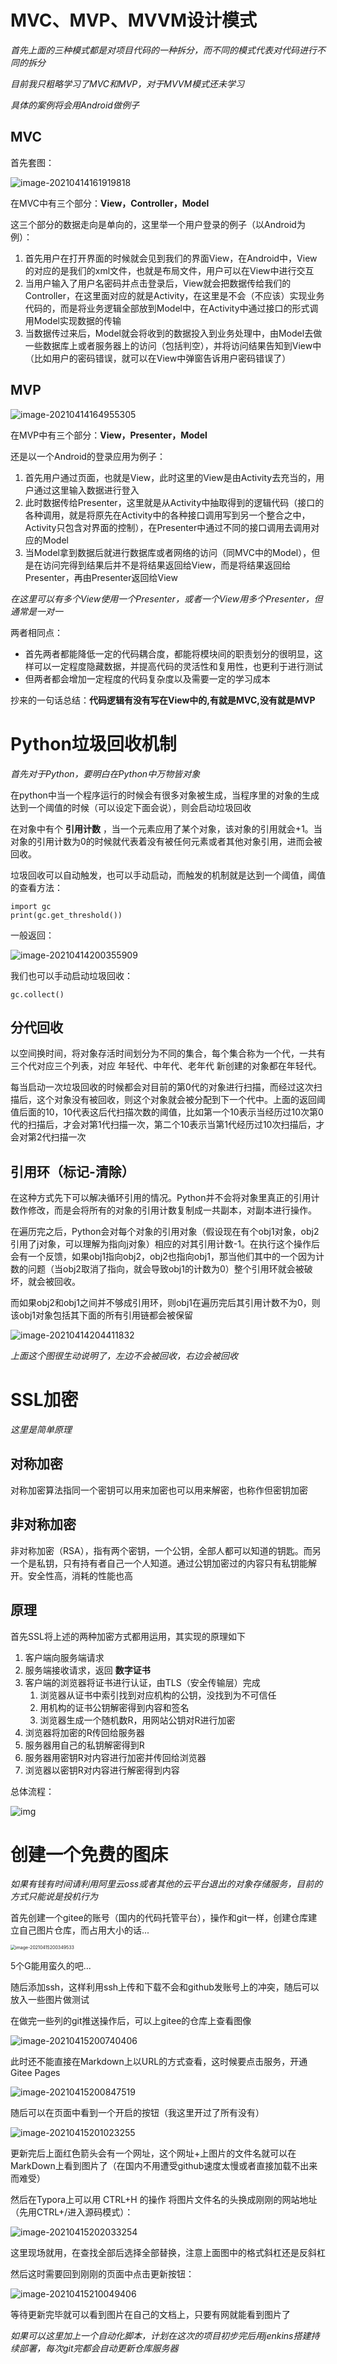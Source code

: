 # MVC、MVP、MVVM设计模式



*首先上面的三种模式都是对项目代码的一种拆分，而不同的模式代表对代码进行不同的拆分*

*目前我只粗略学习了MVC和MVP，对于MVVM模式还未学习*

*具体的案例将会用Android做例子*

## MVC

首先套图：

![image-20210414161919818](http://hehe_thirtyseven.gitee.io/images/image-20210414161919818.png)

在MVC中有三个部分：**View，Controller，Model**

这三个部分的数据走向是单向的，这里举一个用户登录的例子（以Android为例）：

1. 首先用户在打开界面的时候就会见到我们的界面View，在Android中，View的对应的是我们的xml文件，也就是布局文件，用户可以在View中进行交互
2. 当用户输入了用户名密码并点击登录后，View就会把数据传给我们的Controller，在这里面对应的就是Activity，在这里是不会（不应该）实现业务代码的，而是将业务逻辑全部放到Model中，在Activity中通过接口的形式调用Model实现数据的传输
3. 当数据传过来后，Model就会将收到的数据投入到业务处理中，由Model去做一些数据库上或者服务器上的访问（包括判空），并将访问结果告知到View中（比如用户的密码错误，就可以在View中弹窗告诉用户密码错误了）

## MVP

![image-20210414164955305](http://hehe_thirtyseven.gitee.io/images/image-20210414164955305.png)

在MVP中有三个部分：**View，Presenter，Model**

还是以一个Android的登录应用为例子：

1. 首先用户通过页面，也就是View，此时这里的View是由Activity去充当的，用户通过这里输入数据进行登入
2. 此时数据传给Presenter，这里就是从Activity中抽取得到的逻辑代码（接口的各种调用，就是将原先在Activity中的各种接口调用写到另一个整合之中，Activity只包含对界面的控制），在Presenter中通过不同的接口调用去调用对应的Model
3. 当Model拿到数据后就进行数据库或者网络的访问（同MVC中的Model），但是在访问完得到结果后并不是将结果返回给View，而是将结果返回给Presenter，再由Presenter返回给View

*在这里可以有多个View使用一个Presenter，或者一个View用多个Presenter，但通常是一对一*

两者相同点：

- 首先两者都能降低一定的代码耦合度，都能将模块间的职责划分的很明显，这样可以一定程度隐藏数据，并提高代码的灵活性和复用性，也更利于进行测试
- 但两者都会增加一定程度的代码复杂度以及需要一定的学习成本

抄来的一句话总结：**代码逻辑有没有写在View中的,有就是MVC,没有就是MVP**

# Python垃圾回收机制

*首先对于Python，要明白在Python中万物皆对象*

在python中当一个程序运行的时候会有很多对象被生成，当程序里的对象的生成达到一个阈值的时候（可以设定下面会说），则会启动垃圾回收

在对象中有个 **引用计数** ，当一个元素应用了某个对象，该对象的引用就会+1。当对象的引用计数为0的时候就代表着没有被任何元素或者其他对象引用，进而会被回收。

垃圾回收可以自动触发，也可以手动启动，而触发的机制就是达到一个阈值，阈值的查看方法：

```
import gc
print(gc.get_threshold())
```

一般返回：

![image-20210414200355909](http://hehe_thirtyseven.gitee.io/images/image-20210414200355909.png)

我们也可以手动启动垃圾回收：

```
gc.collect()
```

## 分代回收

以空间换时间，将对象存活时间划分为不同的集合，每个集合称为一个代，一共有三个代对应三个列表，对应 年轻代、中年代、老年代 新创建的对象都在年轻代。

每当启动一次垃圾回收的时候都会对目前的第0代的对象进行扫描，而经过这次扫描后，这个对象没有被回收，则这个对象就会被分配到下一个代中。上面的返回阈值后面的10，10代表这后代扫描次数的阈值，比如第一个10表示当经历过10次第0代的扫描后，才会对第1代扫描一次，第二个10表示当第1代经历过10次扫描后，才会对第2代扫描一次

## 引用环（标记-清除）

在这种方式先下可以解决循环引用的情况。Python并不会将对象里真正的引用计数作修改，而是会将所有的对象的引用计数复制成一共副本，对副本进行操作。

在遍历完之后，Python会对每个对象的引用对象（假设现在有个obj1对象，obj2引用了j对象，可以理解为指向j对象）相应的对其引用计数-1。在执行这个操作后会有一个反馈，如果obj1指向obj2，obj2也指向obj1，那当他们其中的一个因为计数的问题（当obj2取消了指向，就会导致obj1的计数为0）整个引用环就会被破坏，就会被回收。

而如果obj2和obj1之间并不够成引用环，则obj1在遍历完后其引用计数不为0，则该obj1对象包括其下面的所有引用链都会被保留

![image-20210414204411832](http://hehe_thirtyseven.gitee.io/images/image-20210414204411832.png)

*上面这个图很生动说明了，左边不会被回收，右边会被回收*

# SSL加密

*这里是简单原理*

## 对称加密

对称加密算法指同一个密钥可以用来加密也可以用来解密，也称作但密钥加密

## 非对称加密

非对称加密（RSA），指有两个密钥，一个公钥，全部人都可以知道的钥匙。而另一个是私钥，只有持有者自己一个人知道。通过公钥加密过的内容只有私钥能解开。安全性高，消耗的性能也高

## 原理

首先SSL将上述的两种加密方式都用运用，其实现的原理如下

1. 客户端向服务端请求
2. 服务端接收请求，返回 **数字证书**
3. 客户端的浏览器将证书进行认证，由TLS（安全传输层）完成
   1. 浏览器从证书中索引找到对应机构的公钥，没找到为不可信任
   2. 用机构的证书公钥解密得到内容和签名
   3. 浏览器生成一个随机数R，用网站公钥对R进行加密
4. 浏览器将加密的R传回给服务器
5. 服务器用自己的私钥解密得到R
6. 服务器用密钥R对内容进行加密并传回给浏览器
7. 浏览器以密钥R对内容进行解密得到内容

总体流程：

![img](http://hehe_thirtyseven.gitee.io/images/1395105-20200526213357731-2033948230.jpg)

# 创建一个免费的图床

*如果有钱有时间请利用阿里云oss或者其他的云平台退出的对象存储服务，目前的方式只能说是投机行为*

首先创建一个gitee的账号（国内的代码托管平台），操作和git一样，创建仓库建立自己图片仓库，而占用大小的话...

<img src="http://hehe_thirtyseven.gitee.io/images/image-20210415200349533.png" alt="image-20210415200349533" style="zoom:50%;" />

5个G能用蛮久的吧...

随后添加ssh，这样利用ssh上传和下载不会和github发账号上的冲突，随后可以放入一些图片做测试

在做完一些列的git推送操作后，可以上gitee的仓库上查看图像

![image-20210415200740406](http://hehe_thirtyseven.gitee.io/images/image-20210415200740406.png)

此时还不能直接在Markdown上以URL的方式查看，这时候要点击服务，开通Gitee Pages

![image-20210415200847519](http://hehe_thirtyseven.gitee.io/images/image-20210415200847519.png)

随后可以在页面中看到一个开启的按钮（我这里开过了所有没有）

![image-20210415201023255](http://hehe_thirtyseven.gitee.io/images/image-20210415201023255.png)

更新完后上面红色箭头会有一个网址，这个网址+上图片的文件名就可以在MarkDown上看到图片了（在国内不用遭受github速度太慢或者直接加载不出来而难受）

然后在Typora上可以用 CTRL+H 的操作 将图片文件名的头换成刚刚的网站地址（先用CTRL+/进入源码模式）：

![image-20210415202033254](http://hehe_thirtyseven.gitee.io/images/image-20210415202033254.png)

这里现场就用，在查找全部后选择全部替换，注意上面图中的格式斜杠还是反斜杠

然后这时需要回到刚刚的页面中点击更新按钮：

![image-20210415210049406](http://hehe_thirtyseven.gitee.io/images/image-20210415210049406.png)

等待更新完毕就可以看到图片在自己的文档上，只要有网就能看到图片了

*如果可以这里加上一个自动化脚本，计划在这次的项目初步完后用jenkins搭建持续部署，每次git完都会自动更新仓库服务器*